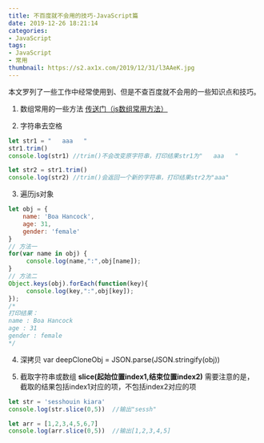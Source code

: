 ```yaml
---
title: 不百度就不会用的技巧-JavaScript篇
date: 2019-12-26 18:21:14
categories:
- JavaScript
tags:
- JavaScript
- 常用
thumbnail: https://s2.ax1x.com/2019/12/31/l3AAeK.jpg
---
```

本文罗列了一些工作中经常使用到、但是不查百度就不会用的一些知识点和技巧。

1. 数组常用的一些方法
[传送门（js数组常用方法）](https://wanghong.cool/2019/12/26/blog3)

2. 字符串去空格
```javascript
let str1 = "   aaa   "
str1.trim()
console.log(str1) //trim()不会改变原字符串，打印结果str1为"   aaa   "

let str2 = str1.trim()
console.log(str2) //trim()会返回一个新的字符串，打印结果str2为"aaa"
```
<!-- more -->

3. 遍历js对象
```javascript
let obj = {
    name: 'Boa Hancock',
    age: 31,
    gender: 'female'
}
// 方法一
for(var name in obj) {
     console.log(name,":",obj[name]);
}
// 方法二
Object.keys(obj).forEach(function(key){
     console.log(key,":",obj[key]);
});
/*
打印结果：
name : Boa Hancock
age : 31
gender : female
*/
```

4. 深拷贝
var deepCloneObj = JSON.parse(JSON.stringify(obj))



5. 截取字符串或数组
 **slice(起始位置index1,结束位置index2)**
需要注意的是，截取的结果包括index1对应的项，不包括index2对应的项
```javascript
let str = 'sesshouin kiara'
console.log(str.slice(0,5))  //输出"sessh"

let arr = [1,2,3,4,5,6,7]
console.log(arr.slice(0,5))  //输出[1,2,3,4,5]
```



